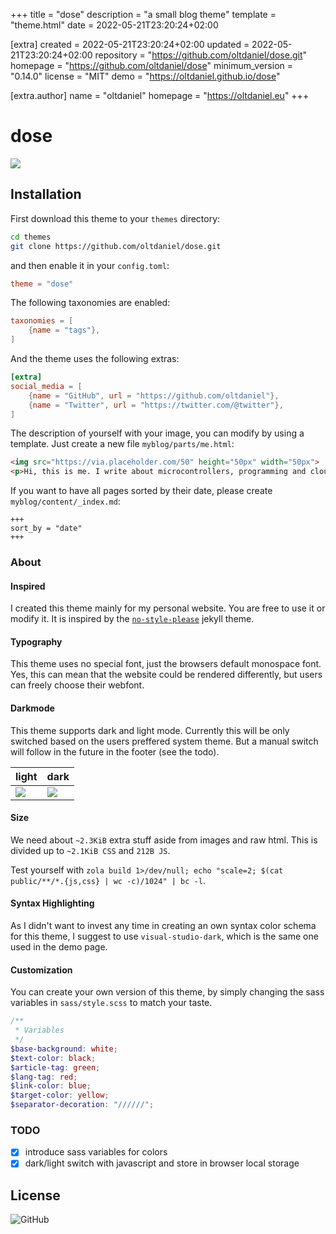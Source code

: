
+++
title = "dose"
description = "a small blog theme"
template = "theme.html"
date = 2022-05-21T23:20:24+02:00

[extra]
created = 2022-05-21T23:20:24+02:00
updated = 2022-05-21T23:20:24+02:00
repository = "https://github.com/oltdaniel/dose.git"
homepage = "https://github.com/oltdaniel/dose"
minimum_version = "0.14.0"
license = "MIT"
demo = "https://oltdaniel.github.io/dose"

[extra.author]
name = "oltdaniel"
homepage = "https://oltdaniel.eu"
+++        

# dose

![](screenshot.png?raw=true)

## Installation

First download this theme to your `themes` directory:

```bash
cd themes
git clone https://github.com/oltdaniel/dose.git
```

and then enable it in your `config.toml`:

```toml
theme = "dose"
```

The following taxonomies are enabled:

```toml
taxonomies = [
    {name = "tags"},
]
```

And the theme uses the following extras:

```toml
[extra]
social_media = [
    {name = "GitHub", url = "https://github.com/oltdaniel"},
    {name = "Twitter", url = "https://twitter.com/@twitter"},
]
```

The description of yourself with your image, you can modify by using a template. Just create a new
file `myblog/parts/me.html`:

```html
<img src="https://via.placeholder.com/50" height="50px" width="50px">
<p>Hi, this is me. I write about microcontrollers, programming and cloud software. ...</p>
```

If you want to have all pages sorted by their date, please create `myblog/content/_index.md`:
```
+++
sort_by = "date"
+++
```

### About

#### Inspired
I created this theme mainly for my personal website. You are free to use it or modify it. It is inspired by the [`no-style-please`](https://riggraz.dev/no-style-please/) jekyll theme.

#### Typography

This theme uses no special font, just the browsers default monospace font. Yes, this can mean that the website could be rendered differently, but users can freely choose their webfont.

#### Darkmode

This theme supports dark and light mode. Currently this will be only switched based on the users preffered system theme. But a manual switch will follow in the future in the footer (see the todo).

| light | dark |
|-|-|
| ![](screenshot-light.png) | ![](screenshot-dark.png) |

#### Size

We need about `~2.3KiB` extra stuff aside from images and raw html. This is divided up to `~2.1KiB CSS` and `212B JS`.

Test yourself with `zola build 1>/dev/null; echo "scale=2; $(cat public/**/*.{js,css} | wc -c)/1024" | bc -l`.

#### Syntax Highlighting

As I didn't want to invest any time in creating an own syntax color schema for this theme, I suggest to use `visual-studio-dark`, which is the same one used in the demo page.

#### Customization

You can create your own version of this theme, by simply changing the sass variables in `sass/style.scss` to match your taste.

```scss
/**
 * Variables
 */
$base-background: white;
$text-color: black;
$article-tag: green;
$lang-tag: red;
$link-color: blue;
$target-color: yellow;
$separator-decoration: "//////";
```

### TODO

- [x] introduce sass variables for colors
- [x] dark/light switch with javascript and store in browser local storage

## License

![GitHub](https://img.shields.io/github/license/oltdaniel/dose)

        